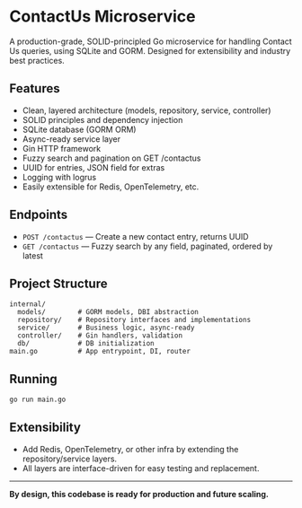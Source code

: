 # ContactUs Microservice

A production-grade, SOLID-principled Go microservice for handling Contact Us queries, using SQLite and GORM. Designed for extensibility and industry best practices.

## Features
- Clean, layered architecture (models, repository, service, controller)
- SOLID principles and dependency injection
- SQLite database (GORM ORM)
- Async-ready service layer
- Gin HTTP framework
- Fuzzy search and pagination on GET /contactus
- UUID for entries, JSON field for extras
- Logging with logrus
- Easily extensible for Redis, OpenTelemetry, etc.

## Endpoints
- `POST /contactus` — Create a new contact entry, returns UUID
- `GET /contactus` — Fuzzy search by any field, paginated, ordered by latest

## Project Structure
```
internal/
  models/        # GORM models, DBI abstraction
  repository/    # Repository interfaces and implementations
  service/       # Business logic, async-ready
  controller/    # Gin handlers, validation
  db/            # DB initialization
main.go          # App entrypoint, DI, router
```

## Running
```sh
go run main.go
```

## Extensibility
- Add Redis, OpenTelemetry, or other infra by extending the repository/service layers.
- All layers are interface-driven for easy testing and replacement.

---
**By design, this codebase is ready for production and future scaling.** 